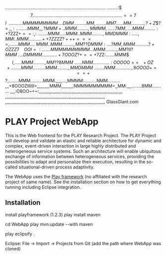 ................................................................................
.........:$$$7..................................................................
......==7$$$I~~...........MMMMMMMMM....DMM..........MM,........MM7......MM......
....,?+Z$$$?=~,,:.........MMM,,,?MMM+..MMM.........,MMMM,......7MM,....MMM......
...:+?$ZZZ$+==:,:~........MMM.....MMM..MMM.........,MMDMMM:.....,MMI..MMM.......
...++7ZZZZ?+++====,.......MMM....~MMM..MMM.........,MM??DMMM:....?MM,MMM........
...?+OZZZ7~~~~OOI=:.......MMMMMMMMMM...MMM.........,MM?II?MMM~....DMMMM.........
...+7OOOZ?+==+7Z$Z:.......MMM$$$I,.....MMM.........,MM??8MMM~......NMM..........
...:OOOOO==~~~+OZ+........MMM..........MMM.........,MMDMMM~........NMM..........
...,8OOOO+===+$$?,........MMM..........MMM.,,,,,...,MMMM:..........NMM..........
,,,+8OOOZIIIIII=,,,,,,,,,,MMM,,,,,,,,,,NMMMMMMMMM=,,MM:,,,,........8MM..........
,,,,:O8OO~+~:,,,,,,,,,,,,,,,,,,,,,,,,,,,,,,,,,,,,,,,,,,,,,,,,,,,,,,,,,,,,,,,,,,,
,,,,,,,,,,,,,,,,,,,,,,,,,,,,,,,,,,,,,,,,,,,,,,,,,,,,,,,,,,,,,,,,,,,,,,,,,,,,,,,,
,,,,,,,,,,,,,,,,,,,,,,,,,,,,,,,,,,,,,,,,,,,,,,,,,,,,,,,,,,,,,,,,,,,,,,,,,,,,,,,,
                                                                 GlassGiant.com

PLAY Project WebApp
===================
This is the Web frontend for the PLAY Research Project. The PLAY Project will
develop and validate an elastic and reliable architecture for dynamic and
complex, event-driven interaction in large highly distributed and heterogeneous
service systems. Such an architecture will enable ubiquitous exchange of
information between heterogeneous services, providing the possibilities to adapt
and personalize their execution, resulting in the so-called situational-driven
process adaptivity.																 

The WebApp uses the [Play framework](www.playframework.org) (no affiliated with
the research project of same name). See the installation section on how to get
everything running including Eclipse integration.

Installation
-------------																 
install playframework (1.2.3)
play install maven

cd WebApp
play mvn:update --with maven

play eclipsify .

Eclipse: File -> Import -> Projects from Git (add the path where WebApp was cloned)

